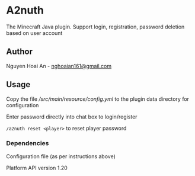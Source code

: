 # A2nuth
The Minecraft Java plugin. Support login, registration, password deletion based on user account

## Author
Nguyen Hoai An - nghoaian161@gmail.com

## Usage
Copy the file _/src/main/resource/config.yml_ to the plugin data directory for configuration

Enter password directly into chat box to login/register

`/a2nuth reset <player>` to reset player password

### Dependencies
Configuration file (as per instructions above)

Platform API version 1.20